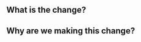 ## What is the change?

<!--
    THIS IS A PLACEHOLDER.
    Describe the change or enhancement that needs to be made.
    **Remember to gump this information!**
-->

## Why are we making this change?

<!--
    THIS IS A PLACEHOLDER.
    What is the value? Why is this important?
    **Remember to gump this information!**
-->
